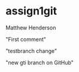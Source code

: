 # assign1git
Matthew Henderson

"First comment"

"testbranch change"




"new gti branch on GitHub"
